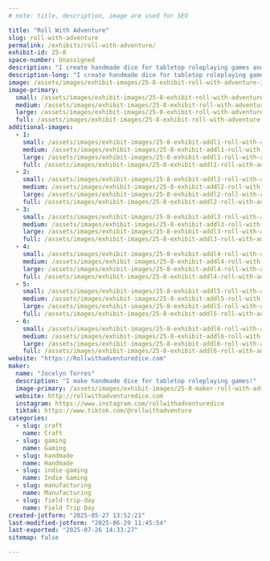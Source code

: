 ```yaml
---
# note: title, description, image are used for SEO

title: "Roll With Adventure"
slug: roll-with-adventure
permalink: /exhibits/roll-with-adventure/
exhibit-id: 25-8
space-number: Unassigned
description: "I create handmade dice for tabletop roleplaying games and other gaming accessories!"
description-long: "I create handmade dice for tabletop roleplaying games and other gaming accessories! This includes: custom character sets, full sets of dice, micro sets, single dice, dice bags, dice jails, dice jewelry, stickers, pins, keychains, dice potions, stationary, indie rpgs, and cosplay horns!"
image: /assets/images/exhibit-images/25-8-exhibit-roll-with-adventure-32a924a0-e9c7-43f1-9751-ab3881332f93-medium-large.jpeg
image-primary: 
  small: /assets/images/exhibit-images/25-8-exhibit-roll-with-adventure-32a924a0-e9c7-43f1-9751-ab3881332f93-medium-small.jpeg
  medium: /assets/images/exhibit-images/25-8-exhibit-roll-with-adventure-32a924a0-e9c7-43f1-9751-ab3881332f93-medium-medium.jpeg
  large: /assets/images/exhibit-images/25-8-exhibit-roll-with-adventure-32a924a0-e9c7-43f1-9751-ab3881332f93-medium-large.jpeg
  full: /assets/images/exhibit-images/25-8-exhibit-roll-with-adventure-32a924a0-e9c7-43f1-9751-ab3881332f93-medium-full.jpeg
additional-images: 
  - 1:
    small: /assets/images/exhibit-images/25-8-exhibit-addl1-roll-with-adventure-img-5649-medium-small.jpeg
    medium: /assets/images/exhibit-images/25-8-exhibit-addl1-roll-with-adventure-img-5649-medium-medium.jpeg
    large: /assets/images/exhibit-images/25-8-exhibit-addl1-roll-with-adventure-img-5649-medium-large.jpeg
    full: /assets/images/exhibit-images/25-8-exhibit-addl1-roll-with-adventure-img-5649-medium-full.jpeg
  - 2:
    small: /assets/images/exhibit-images/25-8-exhibit-addl2-roll-with-adventure-dsc-1435-small.jpeg
    medium: /assets/images/exhibit-images/25-8-exhibit-addl2-roll-with-adventure-dsc-1435-medium.jpeg
    large: /assets/images/exhibit-images/25-8-exhibit-addl2-roll-with-adventure-dsc-1435-large.jpeg
    full: /assets/images/exhibit-images/25-8-exhibit-addl2-roll-with-adventure-dsc-1435-full.jpeg
  - 3:
    small: /assets/images/exhibit-images/25-8-exhibit-addl3-roll-with-adventure-dsc-0623-small.jpeg
    medium: /assets/images/exhibit-images/25-8-exhibit-addl3-roll-with-adventure-dsc-0623-medium.jpeg
    large: /assets/images/exhibit-images/25-8-exhibit-addl3-roll-with-adventure-dsc-0623-large.jpeg
    full: /assets/images/exhibit-images/25-8-exhibit-addl3-roll-with-adventure-dsc-0623-full.jpeg
  - 4:
    small: /assets/images/exhibit-images/25-8-exhibit-addl4-roll-with-adventure-dsc-0286-small.jpeg
    medium: /assets/images/exhibit-images/25-8-exhibit-addl4-roll-with-adventure-dsc-0286-medium.jpeg
    large: /assets/images/exhibit-images/25-8-exhibit-addl4-roll-with-adventure-dsc-0286-large.jpeg
    full: /assets/images/exhibit-images/25-8-exhibit-addl4-roll-with-adventure-dsc-0286-full.jpeg
  - 5:
    small: /assets/images/exhibit-images/25-8-exhibit-addl5-roll-with-adventure-dsc-0247-small.jpeg
    medium: /assets/images/exhibit-images/25-8-exhibit-addl5-roll-with-adventure-dsc-0247-medium.jpeg
    large: /assets/images/exhibit-images/25-8-exhibit-addl5-roll-with-adventure-dsc-0247-large.jpeg
    full: /assets/images/exhibit-images/25-8-exhibit-addl5-roll-with-adventure-dsc-0247-full.jpeg
  - 6:
    small: /assets/images/exhibit-images/25-8-exhibit-addl6-roll-with-adventure-dsc-0119-small.jpeg
    medium: /assets/images/exhibit-images/25-8-exhibit-addl6-roll-with-adventure-dsc-0119-medium.jpeg
    large: /assets/images/exhibit-images/25-8-exhibit-addl6-roll-with-adventure-dsc-0119-large.jpeg
    full: /assets/images/exhibit-images/25-8-exhibit-addl6-roll-with-adventure-dsc-0119-full.jpeg
website: "https://Rollwithadventuredice.com"
maker: 
  name: "Jocelyn Torres"
  description: "I make handmade dice for tabletop roleplaying games!"
  image-primary: /assets/images/exhibit-images/25-8-maker-roll-with-adventure-69507757454-4d919a8b-4419-44ff-b667-2bd76c6cc464-medium.jpeg
  website: http://rollwithadventuredice.com
  instagram: https://www.instagram.com/rollwithadventuredice
  tiktok: https://www.tiktok.com/@rollwithadventure
categories: 
  - slug: craft
    name: Craft
  - slug: gaming
    name: Gaming
  - slug: handmade
    name: Handmade
  - slug: indie-gaming
    name: Indie Gaming
  - slug: manufacturing
    name: Manufacturing
  - slug: field-trip-day
    name: Field Trip Day
created-jotform: "2025-05-27 13:52:21"
last-modified-jotform: "2025-06-29 11:45:54"
last-exported: "2025-07-26 14:33:27"
sitemap: false

---
```

